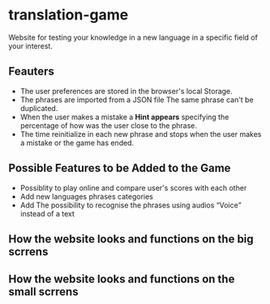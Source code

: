 # translation-game
<p>Website for testing your knowledge in a new language in a specific field of your interest.</p>
<h2>Feauters</h2>
<ul>
  <li>The user preferences are stored in the browser's local Storage.</li>
  <li>The phrases are imported from a JSON file The same phrase can't be duplicated.</li>
  <li>When the user makes a mistake a <strong>Hint appears</strong> specifying the percentage of how was the user close to the phrase.</li>
  <li>The time reinitialize in each new phrase and stops when the user makes a mistake or the game has ended.</li>
</ul>
<h2>Possible Features to be Added to the Game</h2>
<ul>
<li>Possiblity to play online and compare user's scores with each other</li>
<li>Add new languages phrases categories</li>
<li>Add The possibility to recognise the phrases using audios <q>Voice</q> instead of a text </li>
</ul>
<h2>How the website looks and functions on the big scrrens</h2>
<h2>How the website looks and functions on the small scrrens</h2>
